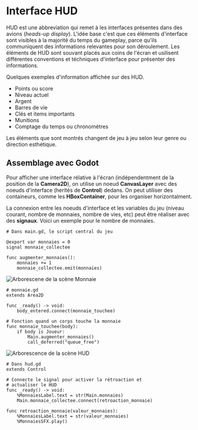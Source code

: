 # Interface HUD

HUD est une abbreviation qui remet à les interfaces présentes dans des avions (*heads-up display*). L'idée base c'est que ces éléments d'interface sont visibles à la majorité du temps du gameplay, parce qu'ils communiquent des informations relevantes pour son déroulement. Les éléments de HUD sont souvant placés aux coins de l'écran et usilisent différentes conventions et téchniques d'interface pour présenter des informations.

Quelques exemples d'information affichée sur des HUD. 

- Points ou score
- Niveau actuel
- Argent
- Barres de vie
- Clés et items importants
- Munitions
- Comptage du temps ou chronomètres

Les éléments que sont montrés changent de jeu à jeu selon leur genre ou direction esthétique.

## Assemblage avec Godot

Pour afficher une interface rélative à l'écran (indépendentment de la position de la **Camera2D**), on utilise un noeud **CanvasLayer** avec des noeuds d'interface (herités de **Control**) dedans. On peut utiliser des containeurs, comme les **HBoxContainer**, pour les organiser horizontalment.

La connexion entre les noeuds d'interface et les variables du jeu (niveau courant, nombre de monnaies, nombre de vies, etc) peut être réaliser avec des **signaux**. Voici un exemple pour le nombre de monnaies.

```gdscript
# Dans main.gd, le script central du jeu

@export var monnaies = 0
signal monnaie_collectee

func augmenter_monnaies():
    monnaies += 1
    monnaie_collectee.emit(monnaies)
```

![Arborescene de la scène Monnaie](image.png)

```gdscript
# monnaie.gd
extends Area2D

func _ready() -> void:
    body_entered.connect(monnaie_touchee)

# Fonction quand un corps touche la monnaie
func monnaie_touchee(body):
    if body is Joueur:
        Main.augmenter_monnaies()
        call_deferred("queue_free")
```

![Arborescence de la scène HUD](image.png)

```gdscript
# Dans hud.gd
extends Control

# Connecte le signal pour activer la rétroaction et
# actualiser le HUD
func _ready() -> void:
    %MonnaiesLabel.text = str(Main.monnaies)
    Main.monnaie_collectee.connect(retroaction_monnaie)	

func retroaction_monnaie(valeur_monnaies):
    %MonnaiesLabel.text = str(valeur_monnaies)
    %MonnaiesSFX.play()
```
